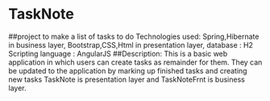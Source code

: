 # TaskNote
##project to make a list of tasks to do
Technologies used: 
Spring,Hibernate in business layer,
Bootstrap,CSS,Html in presentation layer,
database : H2
Scripting language : AngularJS
##Description:
This is a basic web application in which users can create tasks as remainder for them. They can be updated to the application by marking up finished tasks and creating new tasks
TaskNote is presentation layer and TaskNoteFrnt is business layer.
